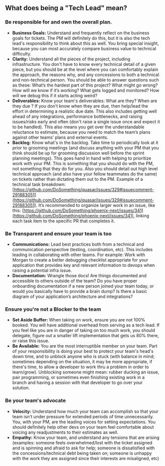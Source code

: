 ## What does being a "Tech Lead" mean?
    
### Be responsible for and own the overall plan. 

- **Business Goals:** Understand and frequently reflect on the business goals for tickets. The PM will definitely do this, but it is also the tech lead's responsibility to think about this as well. You bring special insight, because you can most accurately compare business value to technical difficulty.
- **Clarity:** Understand all the pieces of the project, including infrastructure. You don't have to know every technical detail of a given piece, but you should be at the level where you can comfortably explain the approach, the reasons why, and any concessions to both a technical and non-technical person. You should be able to answer questions such as these: What’s the hardest part of this project? What might go wrong? How will we know if it’s working? What gets logged and monitored? How will we debug this if it starts acting weird?
- **Deliverables:** Know your team's deliverables: What are they? When are they due ? If you don't know when they are due, then help/lead the effort in determining a realistic due date. This also includes getting well ahead of any integrations, performance bottlenecks, and raising issues/risks early and often (don't raise a single issue once and expect it to be handled). This also means you get over the understandable reluctance to estimate, because you need to match the team’s plans against other teams’ plans and external events.
- **Backlog:** Know what's in the backlog. Take time to periodically look at it prior to grooming meetings (and discuss anything with your PM that you think should be up for grooming discussion well before the sprint planning meetings). This goes hand in hand with helping to prioritize work with your PM. This is something that you should do with the PM, not something that they do for you. Also you should detail out high level technical approach (and also have your fellow teammates do the same) on tickets rather than dictating them out to the PM. Example of a technical task breakdown: [https://github.com/DoSomething/quasar/issues/329#issuecomment-291883051](https://github.com/DoSomething/quasar/issues/329#issuecomment-291883051). It’s recommended to organize larger work in an issue, like this: [https://github.com/DoSomething/phoenix-next/issues/341](https://github.com/DoSomething/phoenix-next/issues/341), linking each task item to the specific PR that completes it.

### Be Transparent and ensure your team is too

- **Communications:** Lead best practices both from a technical and communication perspective (testing, coordination, etc). This includes leading in collaborating with other teams. For example: Work with Morgan to create a better debugging checklist appropriate for your application that provides key and relevant information to devops when raising a potential infra issue.
- **Documentation:** Wrangle those docs! Are things documented and accessible to others outside of the team? Do you have proper onboarding documentation if a new person joined your team today, or would you basically have to provide a brain dump? Is there a basic diagram of your application’s architecture and integrations?

### Ensure you're not a Blocker to the team

- **Set Aside Buffer:** When taking on work, ensure you are not 100% booked. You will have additional overhead from serving as a tech lead. If you feel like you are in danger of taking on too much work, you should delegate, figure out a smaller lift implementation that gets us 80% there, or raise this issue.
- **Be Available:** You are the most interruptible member on your team. Part of your responsibility is doing your best to protect your team's head's down time, and to unblock anyone who is stuck (with balance in mind; sometimes depending on the situation, it may be more appropriate, if there's time, to allow a developer to work thru a problem in order to learn/grow). Unblocking someone might mean: rubber ducking an issue, pair programming, or sometimes even finishing existing work in a branch and having a session with that developer to go over your solution.

### Be your team's advocate

- **Velocity:** Understand how much your team can accomplish so that your team isn't under pressure for extended periods of time unnecessarily. You, with your PM, are the leading voices for setting expectations. You should definitely help other devs on your team feel comfortable about voicing any readjustments to their estimates as well.
- **Empathy:** Know your team, and understand any tensions that are arising (examples: someone feels overwhelmed/lost with the ticket assigned and is spinning and afraid to ask for help; someone is dissatisfied with the concessions/technical debt being taken on; someone is unhappy with the work they are assigned since their interests are misaligned, etc)
